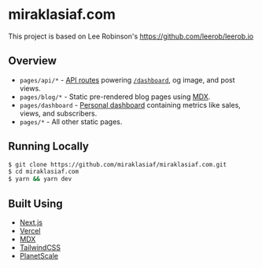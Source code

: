 # miraklasiaf.com

This project is based on Lee Robinson's https://github.com/leerob/leerob.io

## Overview

- `pages/api/*` - [API routes](https://nextjs.org/docs/api-routes/introduction) powering [`/dashboard`](https://miraklasiaf.com/dashboard), og image, and post views.
- `pages/blog/*` - Static pre-rendered blog pages using [MDX](https://github.com/mdx-js/mdx).
- `pages/dashboard` - [Personal dashboard](https://miraklasiaf.com/dashboard) containing metrics like sales, views, and subscribers.
- `pages/*` - All other static pages.

## Running Locally

```bash
$ git clone https://github.com/miraklasiaf/miraklasiaf.com.git
$ cd miraklasiaf.com
$ yarn && yarn dev
```

## Built Using

- [Next.js](https://nextjs.org/)
- [Vercel](https://vercel.com)
- [MDX](https://github.com/mdx-js/mdx)
- [TailwindCSS](https://tailwindcss.com/)
- [PlanetScale](https://planetscale.com/)
